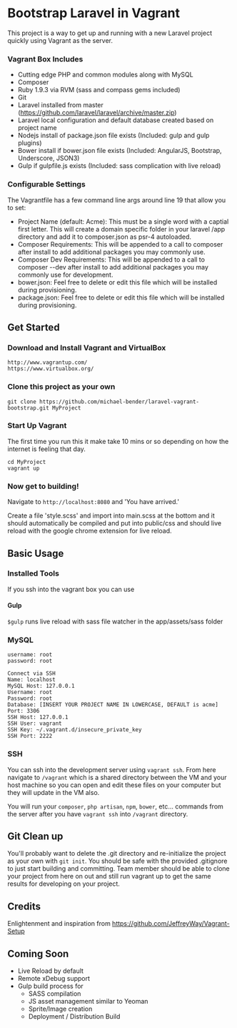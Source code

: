 # Bootstrap Laravel in Vagrant

This project is a way to get up and running with a new Laravel project quickly using
Vagrant as the server.

### Vagrant Box Includes
- Cutting edge PHP and common modules along with MySQL
- Composer
- Ruby 1.9.3 via RVM (sass and compass gems included)
- Git
- Laravel installed from master (https://github.com/laravel/laravel/archive/master.zip)
- Laravel local configuration and default database created based on project name
- Nodejs install of package.json file exists (Included: gulp and gulp plugins)
- Bower install if bower.json file exists (Included: AngularJS, Bootstrap, Underscore, JSON3)
- Gulp if gulpfile.js exists (Included: sass complication with live reload)

### Configurable Settings
The Vagrantfile has a few command line args around line 19 that allow you to set:
- Project Name (default: Acme): This must be a single word with a captial first letter. This will create a domain specific folder in your laravel /app directory and add it to composer.json as psr-4 autoloaded.
- Composer Requirements: This will be appended to a call to composer after install to add additional packages you may commonly use.
- Composer Dev Requirements: This will be appended to a call to composer --dev after install to add additional packages you may commonly use for development.
- bower.json: Feel free to delete or edit this file which will be installed during provisioning.
- package.json: Feel free to delete or edit this file which will be installed during provisioning.

## Get Started
### Download and Install Vagrant and VirtualBox

    http://www.vagrantup.com/
    https://www.virtualbox.org/

### Clone this project as your own

    git clone https://github.com/michael-bender/laravel-vagrant-bootstrap.git MyProject

### Start Up Vagrant

The first time you run this it make take 10 mins or so depending on how the internet is feeling that day.

    cd MyProject
    vagrant up

### Now get to building!

Navigate to `http://localhost:8080` and 'You have arrived.'

Create a file 'style.scss' and import into main.scss at the bottom and it should automatically
be compiled and put into public/css and should live reload with the google chrome extension for live reload.

## Basic Usage

### Installed Tools

If you ssh into the vagrant box you can use

#### Gulp

`$gulp` runs live reload with sass file watcher in the app/assets/sass folder

### MySQL

    username: root
    password: root

    Connect via SSH
    Name: localhost
    MySQL Host: 127.0.0.1
    Username: root
    Password: root
    Database: [INSERT YOUR PROJECT NAME IN LOWERCASE, DEFAULT is acme]
    Port: 3306
    SSH Host: 127.0.0.1
    SSH User: vagrant
    SSH Key: ~/.vagrant.d/insecure_private_key
    SSH Port: 2222

### SSH

You can ssh into the development server using `vagrant ssh`. From here navigate to `/vagrant`
which is a shared directory between the VM and your host machine so you can open and edit these
files on your computer but they will update in the VM also.

You will run your `composer`, `php artisan`, `npm`, `bower`, etc... commands from the server after you have
`vagrant ssh` into `/vagrant` directory.

## Git Clean up

You'll probably want to delete the .git directory and re-initialize the project as your own with `git init`.
You should be safe with the provided .gitignore to just start building and committing. Team member should be able to clone
your project from here on out and still run vagrant up to get the same results for developing on your project.

## Credits
Enlightenment and inspiration from https://github.com/JeffreyWay/Vagrant-Setup

## Coming Soon

* Live Reload by default
* Remote xDebug support
* Gulp build process for
    * SASS compilation
    * JS asset management similar to Yeoman
    * Sprite/Image creation
    * Deployment / Distribution Build
